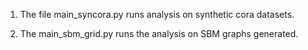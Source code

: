 1. The file main_syncora.py runs analysis on synthetic cora datasets.

2. The main_sbm_grid.py runs the analysis on SBM graphs generated.


